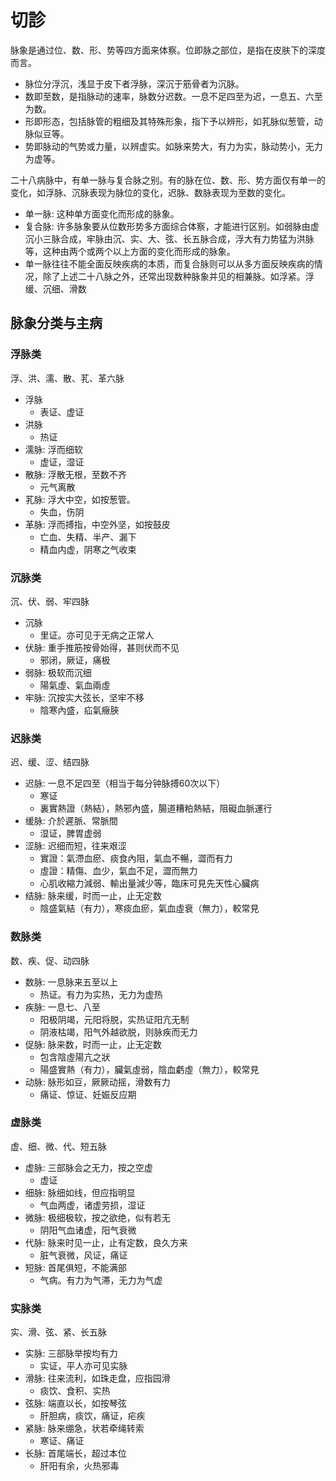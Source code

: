 # 切診

脉象是通过位、数、形、势等四方面来体察。位即脉之部位，是指在皮肤下的深度而言。
- 脉位分浮沉，浅显于皮下者浮脉，深沉于筋骨者为沉脉。
- 数即至数，是指脉动的速率，脉数分迟数。一息不足四至为迟，一息五、六至为数。
- 形即形态，包括脉管的粗细及其特殊形象，指下予以辨形，如芤脉似葱管，动脉似豆等。
- 势即脉动的气势或力量，以辨虚实。如脉来势大，有力为实，脉动势小，无力为虚等。

二十八病脉中，有单一脉与复合脉之别。有的脉在位、数、形、势方面仅有单一的变化，如浮脉、沉脉表现为脉位的变化，迟脉、数脉表现为至数的变化。
- 单一脉: 这种单方面变化而形成的脉象。
- 复合脉: 许多脉象要从位数形势多方面综合体察，才能进行区别。如弱脉由虚沉小三脉合成，牢脉由沉、实、大、弦、长五脉合成，浮大有力势猛为洪脉等，这种由两个或两个以上方面的变化而形成的脉象。
- 单一脉往往不能全面反映疾病的本质，而复合脉则可以从多方面反映疾病的情况，除了上述二十八脉之外，还常出现数种脉象并见的相兼脉。如浮紧。浮缓、沉细、滑数


## 脉象分类与主病

### 浮脉类
浮、洪、濡、散、芤、革六脉
- 浮脉
  - 表证、虚证
- 洪脉
  - 热证
- 濡脉: 浮而细软
  - 虚证，湿证
- 散脉: 浮散无根，至数不齐
  - 元气离散
- 芤脉: 浮大中空，如按葱管。
  - 失血，伤阴
- 革脉: 浮而搏指，中空外坚，如按鼓皮
  - 亡血、失精、半产、漏下
  - 精血内虚，阴寒之气收束

### 沉脉类
沉、伏、弱、牢四脉
- 沉脉
  - 里证。亦可见于无病之正常人
- 伏脉: 重手推筋按骨始得，甚则伏而不见
  - 邪闭，厥证，痛极
- 弱脉: 极软而沉细
  - 陽氣虛、氣血兩虛
- 牢脉: 沉按实大弦长，坚牢不移
  - 陰寒內盛，疝氣癥脥

### 迟脉类
迟、缓、涩、结四脉
- 迟脉: 一息不足四至（相当于每分钟脉搏60次以下）
  - 寒证
  - 裏實熱證（熱結），熱邪內盛，腸道糟粕熱結，阻礙血脈運行
- 缓脉: 介於遲脈、常脈間
  - 湿证，脾胃虚弱
- 涩脉: 迟细而短，往来艰涩
  - 實證：氣滯血瘀、痰食內阻，氣血不暢，澀而有力
  - 虛證：精傷、血少，氣血不足，澀而無力
  - 心肌收縮力減弱、輸出量減少等，臨床可見先天性心臟病
- 结脉: 脉来缓，时而一止，止无定数
  - 陰盛氣結（有力），寒痰血瘀，氣血虛衰（無力），較常見

### 数脉类
数、疾、促、动四脉
- 数脉: 一息脉来五至以上
  - 热证。有力为实热，无力为虚热
- 疾脉: 一息七、八至
  - 阳极阴竭，元阳将脱，实热证阳亢无制
  - 阴液枯竭，阳气外越欲脱，则脉疾而无力
- 促脉: 脉来数，时而一止，止无定数
  - 包含陰虛陽亢之狀
  - 陽盛實熱（有力），臟氣虛弱，陰血虧虛（無力），較常見
- 动脉: 脉形如豆，厥厥动摇，滑数有力
  - 痛证、惊证、妊娠反应期

### 虚脉类
虚、细、微、代、短五脉
- 虚脉: 三部脉会之无力，按之空虚
  - 虚证
- 细脉: 脉细如线，但应指明显
  - 气血两虚，诸虚劳损，湿证
- 微脉: 极细极软，按之欲绝，似有若无
  - 阴阳气血诸虚，阳气衰微
- 代脉: 脉来时见一止，止有定数，良久方来
  - 脏气衰微，风证，痛证
- 短脉: 首尾俱短，不能满部
  - 气病。有力为气滞，无力为气虚

### 实脉类
实、滑、弦、紧、长五脉
- 实脉: 三部脉举按均有力
  - 实证，平人亦可见实脉
- 滑脉: 往来流利，如珠走盘，应指园滑
  - 痰饮、食积、实热
- 弦脉: 端直以长，如按琴弦
  - 肝胆病，痰饮，痛证，疟疾
- 紧脉: 脉来绷急，状若牵绳转索
  - 寒证、痛证
- 长脉: 首尾端长，超过本位
  - 肝阳有余，火热邪毒